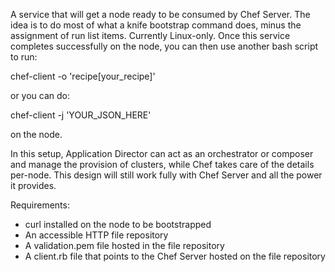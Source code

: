 A service that will get a node ready to be consumed by Chef Server.
The idea is to do most of what a knife bootstrap command does, minus
the assignment of run list items. Currently Linux-only. Once this
service completes successfully on the node, you can then use another
bash script to run:

chef-client -o 'recipe[your_recipe]'

or you can do:

chef-client -j 'YOUR_JSON_HERE'

on the node.

In this setup, Application Director can act as an orchestrator or
composer and manage the provision of clusters, while Chef takes care
of the details per-node. This design will still work fully with Chef
Server and all the power it provides.

Requirements:
- curl installed on the node to be bootstrapped
- An accessible HTTP file repository
- A validation.pem file hosted in the file repository
- A client.rb file that points to the Chef Server hosted on the file
  repository
  
